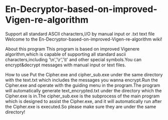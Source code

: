 # En-Decryptor-based-on-improved-Vigen-re-algorithm
Support all standard ASCII characters,I/O by manual input or .txt text file
Welcome to the En-Decryptor-based-on-improved-Vigen-re-algorithm wiki!

About this program
This program is based on improved Vigenere algorithm,which is capable of supporting all standard ascii characters,including '\n','\r','\t' and other special symbols.You can encrypt&decrypt messages with manual input or text files.

How to use
Put the Cipher.exe and cipher_sub.exe under the same directory with the text.txt which includes the messages you wanna encrypt.Run the Cipher.exe and operate with the guiding menu in the program.The program will automatically generate text_encrypted.txt under the directory which the Cipher.exe is in.The cipher_sub.exe is the subprocess of the main program which is designed to assist the Cipher.exe, and it will automatically run after the Cipher.exe is executed.So please make sure they are under the same directory!

